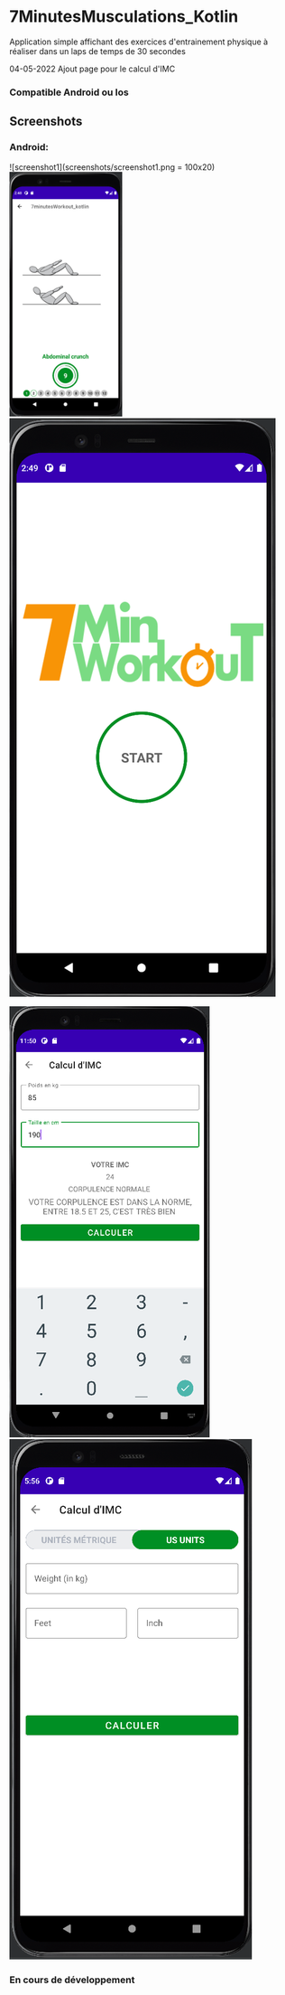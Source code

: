 # 7MinutesMusculations_Kotlin

Application simple affichant des exercices d'entrainement physique à réaliser dans un laps de temps de 30 secondes 

04-05-2022
Ajout page pour le calcul d'IMC

### Compatible Android ou Ios

## Screenshots


### Android:

![screenshot1](screenshots/screenshot1.png = 100x20) 
<img src="screenshots/screenshot1.png" width="200">
![screenshot2](screenshots/screenshot2.png)

![screenshot3](screenshots/screenshot3.png)
![screenshot4](screenshots/screenshot4.png)


### En cours de développement
